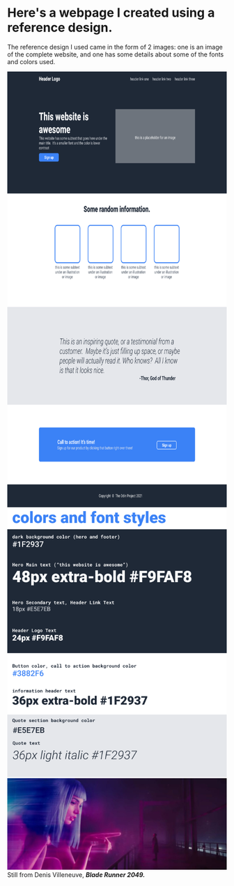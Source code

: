 # Here's a webpage I created using a reference design.
The reference design I used came in the form of 2 images: one is an image of the complete website, and one has some details about some of the fonts and colors used.

<img src="images/odin-project.png" height="1000">
<img src="images/colors_and_stuff.png" width="755">


<img src="images/Blade-Runner.jpg" width="680">
Still from Denis Villeneuve, <em><strong>Blade Runner 2049<strong><em>.
